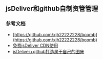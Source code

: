 ## jsDeliver和github自制资管管理

### 参考文档
- [https://github.com/xjh22222228/boomb](https://github.com/xjh22222228/boomb)
- [免费jsDeliver CDN使用](https://zengwu.com.cn/p/2456a806.html)
- [jsDeliver+github打造属于自己的图床](https://blog.csdn.net/weixin_45631738/article/details/104731332)
